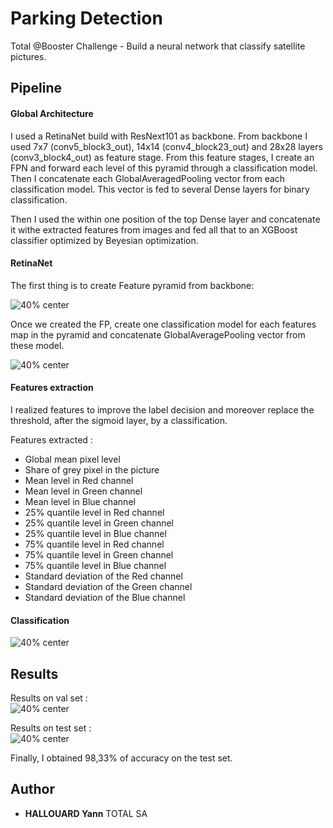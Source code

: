 Parking Detection
=================
Total @Booster Challenge - Build a neural network that classify satellite pictures.

Pipeline
-----------
#### Global Architecture
I used a RetinaNet build with ResNext101 as backbone. From backbone I used 7x7 (conv5_block3_out), 14x14 (conv4_block23_out) and 28x28 layers (conv3_block4_out) as feature stage. From this feature stages, I create an FPN and forward each level of this pyramid through a classification model. Then I concatenate each GlobalAveragedPooling vector from each classification model.
This vector is fed to several Dense layers for binary classification.

Then I used the within one position of the top Dense layer and concatenate it withe extracted features from images and fed all that to an XGBoost classifier optimized by Beyesian optimization.

#### RetinaNet

The first thing is to create Feature pyramid from backbone:

![40% center](pictures/Backbone.png)

Once we created the FP, create one classification model for each features map in the pyramid and concatenate GlobalAveragePooling
vector from these model.

![40% center](pictures/FPN_to_classif.png)


#### Features extraction

I realized features to improve the label decision and moreover replace the threshold, after the sigmoid layer, by a classification.

Features extracted :
* Global mean pixel level
* Share of grey pixel in the picture
* Mean level in Red channel
* Mean level in Green channel
* Mean level in Blue channel     
* 25% quantile level in Red channel
* 25% quantile level in Green channel
* 25% quantile level in Blue channel
* 75% quantile level in Red channel
* 75% quantile level in Green channel
* 75% quantile level in Blue channel
* Standard deviation of the Red channel
* Standard deviation of the Green channel
* Standard deviation of the Blue channel

#### Classification

![40% center](pictures/XGBOOST.png)


Results
-------------
Results on val set :  
![40% center](pictures/results_val.png)  

Results on test set :  
![40% center](pictures/results_test.png)


Finally, I obtained 98,33% of accuracy on the test set.

## Author

* **HALLOUARD Yann** TOTAL SA
